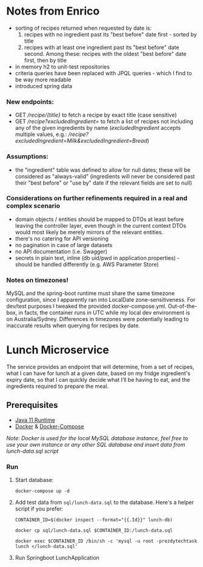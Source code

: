 # Notes from Enrico

* sorting of recipes returned when requested by date is:
  1. recipes with no ingredient past its "best before" date first - sorted by title
  2. recipes with at least one ingredient past its "best before" date second. Among these: 
    recipes with the oldest "best before" date first, then by title
* in memory h2 to unit-test repositories
* criteria queries have been replaced with JPQL queries - which I find to be way more readable
* introduced spring data

### New endpoints:

* GET _/recipe/{title}_ to fetch a recipe by exact title (case sensitive)
* GET _/recipe?excludedIngredient=_ to fetch a list of recipes not including any of the given ingredients by name 
  (_excludedIngredient_ accepts multiple values, e.g.: _/recipe?excludedIngredient=Milk&excludedIngredient=Bread_)
  
### Assumptions: 

* the "ingredient" table was defined to allow for null dates; these will be considered as "always-valid" 
  (ingredients will never be considered past their "best before" or "use by" date if the relevant fields are set to null)
  
### Considerations on further refinements required in a real and complex scenario
* domain objects / entities should be mapped to DTOs at least before leaving the controller layer, 
even though in the current context DTOs would most likely be merely mirrors of the relevant entities. 
* there's no catering for API versioning
* no pagination in case of large datasets
* no API documentation (i.e. Swagger)
* secrets in plain text, inline (db uid/pwd in application.properties) - should be handled differently (e.g. AWS Parameter Store)

### Notes on timezones!

MySQL and the spring-boot runtime must share the same timezone configuration, since I apparently ran into LocalDate zone-sensitiveness.
For dev/test purposes I tweaked the provided docker-compose.yml. Out-of-the-box, in facts, the container runs in UTC
while my local dev environment is on Australia/Sydney. 
Differences in timezones were potentially leading to inaccurate results when querying for recipes by date.


# Lunch Microservice

The service provides an endpoint that will determine, from a set of recipes, what I can have for lunch at a given date, based on my fridge ingredient's expiry date, so that I can quickly decide what I’ll be having to eat, and the ingredients required to prepare the meal.

## Prerequisites

* [Java 11 Runtime](https://www.oracle.com/java/technologies/javase-jdk11-downloads.html)
* [Docker](https://docs.docker.com/get-docker/) & [Docker-Compose](https://docs.docker.com/compose/install/)

*Note: Docker is used for the local MySQL database instance, feel free to use your own instance or any other SQL database and insert data from lunch-data.sql script* 


### Run

1. Start database:

    ```
    docker-compose up -d
    ```
   
2. Add test data from  `sql/lunch-data.sql` to the database. Here's a helper script if you prefer:


    ```
    CONTAINER_ID=$(docker inspect --format="{{.Id}}" lunch-db)
    ```
    
    ```
    docker cp sql/lunch-data.sql $CONTAINER_ID:/lunch-data.sql
    ```
    
    ```
    docker exec $CONTAINER_ID /bin/sh -c 'mysql -u root -prezdytechtask lunch </lunch-data.sql'
    ```
    
3. Run Springboot LunchApplication
